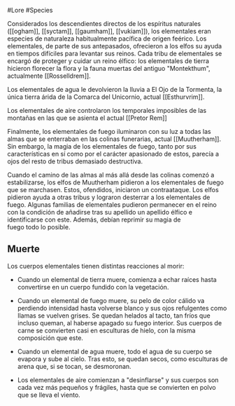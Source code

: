 #Lore #Species

Considerados los descendientes directos de los espíritus naturales ([[ogham]], [[syctam]], [[gaumham]], [[vukiam]]), los elementales eran especies de naturaleza habitualmente pacífica de origen feérico. Los elementales, de parte de sus antepasados, ofrecieron a los elfos su ayuda en tiempos difíciles para levantar sus reinos. Cada tribu de elementales se encargó de proteger y cuidar un reino élfico: los elementales de tierra hicieron florecer la flora y la fauna muertas del antiguo "Montekthum", actualmente [[Rosselldrem]]. 

Los elementales de agua le devolvieron la lluvia a El Ojo de la Tormenta, la única tierra árida de la Comarca del Unicornio, actual [[Esthurvrim]].

Los elementales de aire controlaron los temporales imposibles de las montañas en las que se asienta el actual [[Pretor Rem]]

Finalmente, los elementales de fuego iluminaron con su luz a todas las almas que se enterraban en las colinas funerarias, actual [[Muutherham]]. Sin embargo, la magia de los elementales de fuego, tanto por sus características en sí como por el carácter apasionado de estos, parecía a ojos del resto de tribus demasiado destructiva. 

Cuando el camino de las almas al más allá desde las colinas comenzó a estabilizarse, los elfos de Muutherham pidieron a los elementales de fuego que se marchasen. Estos, ofendidos, iniciaron un contraataque. Los elfos pidieron ayuda a otras tribus y lograron desterrar a los elementales de fuego. Algunas familias de elementales pudieron permanecer en el reino con la condición de añadirse tras su apellido un apellido élfico e identificarse con este. Además, debían reprimir su magia de fuego todo lo posible.

## Muerte

Los cuerpos elementales tienen distintas reacciones al morir:

- Cuando un elemental de tierra muere, comienza a echar raíces hasta convertirse en un cuerpo fundido con la vegetación.

- Cuando un elemental de fuego muere, su pelo de color cálido va perdiendo intensidad hasta volverse blanco y sus ojos refulgentes como llamas se vuelven grises. Se quedan helados al tacto, tan fríos que incluso queman, al haberse apagado su fuego interior. Sus cuerpos de carne se convierten casi en esculturas de hielo, con la misma composición que este.

- Cuando un elemental de agua muere, todo el agua de su cuerpo se evapora y sube al cielo. Tras esto, se quedan secos, como esculturas de arena que, si se tocan, se desmoronan.

- Los elementales de aire comienzan a "desinflarse" y sus cuerpos son cada vez más pequeños y frágiles, hasta que se convierten en polvo que se lleva el viento.